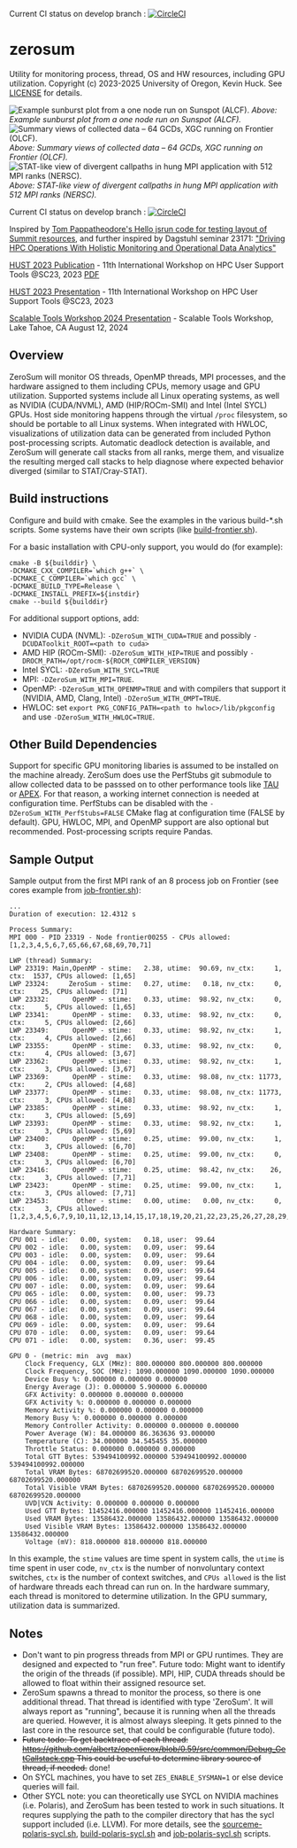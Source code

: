 Current CI status on develop branch : [![CircleCI](https://circleci.com/gh/UO-OACISS/zerosum.svg?style=svg)](https://circleci.com/gh/UO-OACISS/zerosum)

# zerosum
Utility for monitoring process, thread, OS and HW resources, including GPU utilization.
Copyright (c) 2023-2025 University of Oregon, Kevin Huck. See [LICENSE](LICENSE) for details.

![Example sunburst plot from a one node run on Sunspot (ALCF).](./doc/sunburst.png)
<i>Above: Example sunburst plot from a one node run on Sunspot (ALCF).</i>
![Summary views of collected data – 64 GCDs, XGC running on Frontier (OLCF).](./doc/gpu-time-series.png)
<i>Above: Summary views of collected data – 64 GCDs, XGC running on Frontier (OLCF).</i>
![STAT-like view of divergent callpaths in hung MPI application with 512 MPI ranks (NERSC).](./doc/callpaths.png)
<i>Above: STAT-like view of divergent callpaths in hung MPI application with 512 MPI ranks (NERSC).</i>

Current CI status on develop branch : [![CircleCI](https://circleci.com/gh/UO-OACISS/zerosum.svg?style=svg)](https://circleci.com/gh/UO-OACISS/zerosum)

Inspired by [Tom Pappatheodore's Hello jsrun code for testing layout of Summit resources](https://code.ornl.gov/t4p/Hello_jsrun), and further inspired by Dagstuhl seminar 23171: ["Driving HPC Operations With Holistic Monitoring and Operational Data Analytics"](https://www.dagstuhl.de/en/seminars/seminar-calendar/seminar-details/23171)

[HUST 2023 Publication](https://dl.acm.org/doi/abs/10.1145/3624062.3624145) - 11th International Workshop on HPC User Support Tools @SC23, 2023
[PDF](https://home.nic.uoregon.edu/~khuck/zerosum/3624062.3624145.pdf)

[HUST 2023 Presentation](https://home.nic.uoregon.edu/~khuck/zerosum/2023-HUST-ZeroSum.pdf) - 11th International Workshop on HPC User Support Tools @SC23, 2023

[Scalable Tools Workshop 2024 Presentation](https://dyninst.github.io/scalable_tools_workshop/petascale2024/monday.html) - Scalable Tools Workshop, Lake Tahoe, CA August 12, 2024

## Overview

ZeroSum will monitor OS threads, OpenMP threads, MPI processes, and the
hardware assigned to them including CPUs, memory usage and GPU utilization.
Supported systems include all Linux operating systems, as well as NVIDIA
(CUDA/NVML), AMD (HIP/ROCm-SMI) and Intel (Intel SYCL) GPUs.  Host side
monitoring happens through the virtual `/proc` filesystem, so should be
portable to all Linux systems. When integrated with HWLOC, visualizations of
utilization data can be generated from included Python post-processing scripts.
Automatic deadlock detection is available, and ZeroSum will generate call
stacks from all ranks, merge them, and visualize the resulting merged call
stacks to help diagnose where expected behavior diverged (similar to
STAT/Cray-STAT).

## Build instructions

Configure and build with cmake. See the examples in the various build-\*.sh scripts.
Some systems have their own scripts (like [build-frontier.sh](scripts/build-frontier.sh)).

For a basic installation with CPU-only support, you would do (for example):

```
cmake -B ${builddir} \
-DCMAKE_CXX_COMPILER=`which g++` \
-DCMAKE_C_COMPILER=`which gcc` \
-DCMAKE_BUILD_TYPE=Release \
-DCMAKE_INSTALL_PREFIX=${instdir}
cmake --build ${builddir}
```

For additional support options, add:
* NVIDIA CUDA (NVML): `-DZeroSum_WITH_CUDA=TRUE` and possibly `-DCUDAToolkit_ROOT=<path to cuda>`
* AMD HIP (ROCm-SMI): `-DZeroSum_WITH_HIP=TRUE` and possibly `-DROCM_PATH=/opt/rocm-${ROCM_COMPILER_VERSION}`
* Intel SYCL: `-DZeroSum_WITH_SYCL=TRUE`
* MPI: `-DZeroSum_WITH_MPI=TRUE`.
* OpenMP: `-DZeroSum_WITH_OPENMP=TRUE` and with compilers that support it (NVIDIA, AMD, Clang, Intel) `-DZeroSum_WITH_OMPT=TRUE`.
* HWLOC: set `export PKG_CONFIG_PATH=<path to hwloc>/lib/pkgconfig` and use `-DZeroSum_WITH_HWLOC=TRUE`.

## Other Build Dependencies

Support for specific GPU monitoring libaries is assumed to be installed on the machine already. ZeroSum
does use the PerfStubs git submodule to allow collected data to be passsed on to other
performance tools like [TAU](https://github.com/UO-OACISS/tau2/) or
[APEX](https://github.com/UO-OACISS/apex/). For that reason, a working internet connection
is needed at configuration time. PerfStubs can be disabled with the `-DZeroSum_WITH_PerfStubs=FALSE`
CMake flag at configuration time (FALSE by default). GPU, HWLOC, MPI, and OpenMP support are also optional but recommended.
Post-processing scripts require Pandas.

## Sample Output

Sample output from the first MPI rank of an 8 process job on Frontier (see
cores example from [job-frontier.sh](scripts/job-frontier.sh)):
```
...
Duration of execution: 12.4312 s

Process Summary:
MPI 000 - PID 23319 - Node frontier00255 - CPUs allowed: [1,2,3,4,5,6,7,65,66,67,68,69,70,71]

LWP (thread) Summary:
LWP 23319: Main,OpenMP - stime:   2.38, utime:  90.69, nv_ctx:     1, ctx:  1537, CPUs allowed: [1,65]
LWP 23324:     ZeroSum - stime:   0.27, utime:   0.18, nv_ctx:     0, ctx:    25, CPUs allowed: [71]
LWP 23332:      OpenMP - stime:   0.33, utime:  98.92, nv_ctx:     0, ctx:     5, CPUs allowed: [1,65]
LWP 23341:      OpenMP - stime:   0.33, utime:  98.92, nv_ctx:     0, ctx:     5, CPUs allowed: [2,66]
LWP 23349:      OpenMP - stime:   0.33, utime:  98.92, nv_ctx:     1, ctx:     4, CPUs allowed: [2,66]
LWP 23355:      OpenMP - stime:   0.33, utime:  98.92, nv_ctx:     0, ctx:     4, CPUs allowed: [3,67]
LWP 23362:      OpenMP - stime:   0.33, utime:  98.92, nv_ctx:     1, ctx:     3, CPUs allowed: [3,67]
LWP 23369:      OpenMP - stime:   0.33, utime:  98.08, nv_ctx: 11773, ctx:     2, CPUs allowed: [4,68]
LWP 23377:      OpenMP - stime:   0.33, utime:  98.08, nv_ctx: 11773, ctx:     3, CPUs allowed: [4,68]
LWP 23385:      OpenMP - stime:   0.33, utime:  98.92, nv_ctx:     1, ctx:     3, CPUs allowed: [5,69]
LWP 23393:      OpenMP - stime:   0.33, utime:  98.92, nv_ctx:     1, ctx:     3, CPUs allowed: [5,69]
LWP 23400:      OpenMP - stime:   0.25, utime:  99.00, nv_ctx:     1, ctx:     3, CPUs allowed: [6,70]
LWP 23408:      OpenMP - stime:   0.25, utime:  99.00, nv_ctx:     0, ctx:     3, CPUs allowed: [6,70]
LWP 23416:      OpenMP - stime:   0.25, utime:  98.42, nv_ctx:    26, ctx:     3, CPUs allowed: [7,71]
LWP 23423:      OpenMP - stime:   0.25, utime:  99.00, nv_ctx:     1, ctx:     3, CPUs allowed: [7,71]
LWP 23453:       Other - stime:   0.00, utime:   0.00, nv_ctx:     0, ctx:     3, CPUs allowed: [1,2,3,4,5,6,7,9,10,11,12,13,14,15,17,18,19,20,21,22,23,25,26,27,28,29,30,31,33,34,35,36,37,38,39,41,42,43,44,45,46,47,49,50,51,52,53,54,55,57,58,59,60,61,62,63,65,66,67,68,69,70,71,73,74,75,76,77,78,79,81,82,83,84,85,86,87,89,90,91,92,93,94,95,97,98,99,100,101,102,103,105,106,107,108,109,110,111,113,114,115,116,117,118,119,121,122,123,124,125,126,127]

Hardware Summary:
CPU 001 - idle:   0.00, system:   0.18, user:  99.64
CPU 002 - idle:   0.00, system:   0.09, user:  99.64
CPU 003 - idle:   0.00, system:   0.09, user:  99.64
CPU 004 - idle:   0.00, system:   0.09, user:  99.64
CPU 005 - idle:   0.00, system:   0.09, user:  99.64
CPU 006 - idle:   0.00, system:   0.09, user:  99.64
CPU 007 - idle:   0.00, system:   0.09, user:  99.64
CPU 065 - idle:   0.00, system:   0.00, user:  99.73
CPU 066 - idle:   0.00, system:   0.09, user:  99.64
CPU 067 - idle:   0.00, system:   0.09, user:  99.64
CPU 068 - idle:   0.00, system:   0.09, user:  99.64
CPU 069 - idle:   0.00, system:   0.09, user:  99.64
CPU 070 - idle:   0.00, system:   0.09, user:  99.64
CPU 071 - idle:   0.00, system:   0.36, user:  99.45

GPU 0 - (metric: min  avg  max)
    Clock Frequency, GLX (MHz): 800.000000 800.000000 800.000000
    Clock Frequency, SOC (MHz): 1090.000000 1090.000000 1090.000000
    Device Busy %: 0.000000 0.000000 0.000000
    Energy Average (J): 0.000000 5.900000 6.000000
    GFX Activity: 0.000000 0.000000 0.000000
    GFX Activity %: 0.000000 0.000000 0.000000
    Memory Activity %: 0.000000 0.000000 0.000000
    Memory Busy %: 0.000000 0.000000 0.000000
    Memory Controller Activity: 0.000000 0.000000 0.000000
    Power Average (W): 84.000000 86.363636 93.000000
    Temperature (C): 34.000000 34.545455 35.000000
    Throttle Status: 0.000000 0.000000 0.000000
    Total GTT Bytes: 539494100992.000000 539494100992.000000 539494100992.000000
    Total VRAM Bytes: 68702699520.000000 68702699520.000000 68702699520.000000
    Total Visible VRAM Bytes: 68702699520.000000 68702699520.000000 68702699520.000000
    UVD|VCN Activity: 0.000000 0.000000 0.000000
    Used GTT Bytes: 11452416.000000 11452416.000000 11452416.000000
    Used VRAM Bytes: 13586432.000000 13586432.000000 13586432.000000
    Used Visible VRAM Bytes: 13586432.000000 13586432.000000 13586432.000000
    Voltage (mV): 818.000000 818.000000 818.000000
```
In this example, the `stime` values are time spent in system calls, the `utime` is time spent in user code, `nv_ctx` is the number of nonvoluntary context switches, `ctx` is the number of context switches, and `CPUs allowed` is the list of hardware threads each thread can run on. In the hardware summary, each thread is monitored to determine utilization. In the GPU summary, utilization data is summarized.

## Notes

 * Don't want to pin progress threads from MPI or GPU runtimes. They are designed
   and expected to "run free".
   Future todo: Might want to identify the origin of the threads (if possible).
   MPI, HIP, CUDA threads should be allowed to float within their
   assigned resource set.
 * ZeroSum spawns a thread to monitor the process, so there is one additional
   thread. That thread is identified with type 'ZeroSum'. It will always report as
   "running", because it is running when all the threads are queried. However,
   it is almost always sleeping. It gets pinned to the last
   core in the resource set, that could be configurable (future todo).
 * ~~Future todo: To get backtrace of each thread:
   https://github.com/albertz/openlierox/blob/0.59/src/common/Debug_GetCallstack.cpp
   This could be useful to determine library source of thread, if needed.~~ done!
 * On SYCL machines, you have to set `ZES_ENABLE_SYSMAN=1` or else device queries
   will fail.
 * Other SYCL note: you can theoretically use SYCL on NVIDIA machines (i.e. Polaris),
   and ZeroSum has been tested to work in such situations. It requres supplying the
   path to the compiler directory that has the sycl support included (i.e. LLVM).
   For more details, see the [sourceme-polaris-sycl.sh](scripts/sourceme-polaris-sycl.sh),
   [build-polaris-sycl.sh](scripts/build-polaris-sycl.sh) and
   [job-polaris-sycl.sh](scripts/job-polaris-sycl.sh) scripts.



